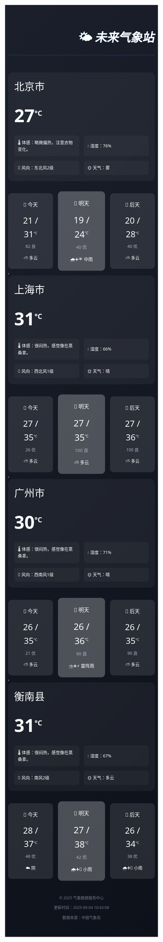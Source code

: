 <div style="background: linear-gradient(135deg, #1a1f2b, #0d111a); color: #ffffff; line-height: 1.6; box-sizing: border-box; font-family: 'Segoe UI', -apple-system, sans-serif; max-width: 800px; margin: 0 auto; padding: 20px 10px;">
  <header style="text-align: right; border-bottom: 2px solid rgba(76, 130, 255, 0.2);">
    <h1 style="font-size: 2.8em; font-weight: 700; background: linear-gradient(45deg, #00f2fe, #7b61ff); -webkit-background-clip: text; display: inline-block; transform: skewX(-10deg);">🌤️ 未来气象站</h1>
  </header>    
  <div style="display: grid; grid-template-columns: 1fr 1fr; gap: 30px; margin-bottom: 40px; position: relative;">
    <div style="background: rgba(255,255,255,0.05); border-radius: 15px; padding: 20px; backdrop-filter: blur(10px); grid-column: 1 / 3;">
      <div style="font-size: 2.4em; font-weight: 300; margin-bottom: 15px;">北京市</div>
      <div style="font-size: 4.2em; font-weight: 600; margin: 20px 0; position: relative;">27<span style="font-size: 0.4em; vertical-align: super;">°C</span></div>
      <div style="display: grid; grid-template-columns: repeat(2, 1fr); gap: 15px;">
        <div style="display: flex; align-items: center; padding: 12px; background: rgba(255,255,255,0.03); border-radius: 8px;">🌡️ 体感：略微偏热，注意衣物变化。</div>
        <div style="display: flex; align-items: center; padding: 12px; background: rgba(255,255,255,0.03); border-radius: 8px;">💧 湿度：76%</div>
        <div style="display: flex; align-items: center; padding: 12px; background: rgba(255,255,255,0.03); border-radius: 8px;">🍃 风向：东北风2级</div>
        <div style="display: flex; align-items: center; padding: 12px; background: rgba(255,255,255,0.03); border-radius: 8px;">🌞 天气：雾</div>
      </div>
    </div>
  </div>   
  <div style="display: grid; grid-template-columns: repeat(3, 1fr); gap: 20px; margin-top: 40px;">
    <div style="background: rgba(255,255,255,0.1); border-radius: 12px; padding: 25px; text-align: center; transform: scale(1); display: flex; flex-direction: column; justify-content: space-evently;">
                <div style="font-size:1.2em;margin-bottom:15px;">📅 今天</div>
                <div style="font-size:2em;">21 / 31<span style="font-size: 0.4em; vertical-align: super;">°C</span></div>
                <div style="color:#aab2c0;margin-top:8px;">82 良</div>
                <div style="margin-top:15px;">⛅ 多云</div>
              </div><div style="background: rgba(255,255,255,0.25); border-radius: 12px; padding: 25px; text-align: center; transform: scale(1.05); display: flex; flex-direction: column; justify-content: space-evently;">
                <div style="font-size:1.2em;margin-bottom:15px;">📅 明天</div>
                <div style="font-size:2em;">19 / 24<span style="font-size: 0.4em; vertical-align: super;">°C</span></div>
                <div style="color:#aab2c0;margin-top:8px;">40 优</div>
                <div style="margin-top:15px;">🌧️➕☔ 中雨</div>
              </div><div style="background: rgba(255,255,255,0.1); border-radius: 12px; padding: 25px; text-align: center; transform: scale(1); display: flex; flex-direction: column; justify-content: space-evently;">
                <div style="font-size:1.2em;margin-bottom:15px;">📅 后天</div>
                <div style="font-size:2em;">20 / 28<span style="font-size: 0.4em; vertical-align: super;">°C</span></div>
                <div style="color:#aab2c0;margin-top:8px;">40 优</div>
                <div style="margin-top:15px;">⛅ 多云</div>
              </div>
  </div>,<div style="display: grid; grid-template-columns: 1fr 1fr; gap: 30px; margin-bottom: 40px; position: relative;">
    <div style="background: rgba(255,255,255,0.05); border-radius: 15px; padding: 20px; backdrop-filter: blur(10px); grid-column: 1 / 3;">
      <div style="font-size: 2.4em; font-weight: 300; margin-bottom: 15px;">上海市</div>
      <div style="font-size: 4.2em; font-weight: 600; margin: 20px 0; position: relative;">31<span style="font-size: 0.4em; vertical-align: super;">°C</span></div>
      <div style="display: grid; grid-template-columns: repeat(2, 1fr); gap: 15px;">
        <div style="display: flex; align-items: center; padding: 12px; background: rgba(255,255,255,0.03); border-radius: 8px;">🌡️ 体感：很闷热，感觉像在蒸桑拿。</div>
        <div style="display: flex; align-items: center; padding: 12px; background: rgba(255,255,255,0.03); border-radius: 8px;">💧 湿度：66%</div>
        <div style="display: flex; align-items: center; padding: 12px; background: rgba(255,255,255,0.03); border-radius: 8px;">🍃 风向：西北风1级</div>
        <div style="display: flex; align-items: center; padding: 12px; background: rgba(255,255,255,0.03); border-radius: 8px;">🌞 天气：晴</div>
      </div>
    </div>
  </div>   
  <div style="display: grid; grid-template-columns: repeat(3, 1fr); gap: 20px; margin-top: 40px;">
    <div style="background: rgba(255,255,255,0.1); border-radius: 12px; padding: 25px; text-align: center; transform: scale(1); display: flex; flex-direction: column; justify-content: space-evently;">
                <div style="font-size:1.2em;margin-bottom:15px;">📅 今天</div>
                <div style="font-size:2em;">27 / 35<span style="font-size: 0.4em; vertical-align: super;">°C</span></div>
                <div style="color:#aab2c0;margin-top:8px;">26 优</div>
                <div style="margin-top:15px;">⛅ 多云</div>
              </div><div style="background: rgba(255,255,255,0.25); border-radius: 12px; padding: 25px; text-align: center; transform: scale(1.05); display: flex; flex-direction: column; justify-content: space-evently;">
                <div style="font-size:1.2em;margin-bottom:15px;">📅 明天</div>
                <div style="font-size:2em;">27 / 35<span style="font-size: 0.4em; vertical-align: super;">°C</span></div>
                <div style="color:#aab2c0;margin-top:8px;">100 良</div>
                <div style="margin-top:15px;">⛅ 多云</div>
              </div><div style="background: rgba(255,255,255,0.1); border-radius: 12px; padding: 25px; text-align: center; transform: scale(1); display: flex; flex-direction: column; justify-content: space-evently;">
                <div style="font-size:1.2em;margin-bottom:15px;">📅 后天</div>
                <div style="font-size:2em;">27 / 36<span style="font-size: 0.4em; vertical-align: super;">°C</span></div>
                <div style="color:#aab2c0;margin-top:8px;">100 良</div>
                <div style="margin-top:15px;">⛅ 多云</div>
              </div>
  </div>,<div style="display: grid; grid-template-columns: 1fr 1fr; gap: 30px; margin-bottom: 40px; position: relative;">
    <div style="background: rgba(255,255,255,0.05); border-radius: 15px; padding: 20px; backdrop-filter: blur(10px); grid-column: 1 / 3;">
      <div style="font-size: 2.4em; font-weight: 300; margin-bottom: 15px;">广州市</div>
      <div style="font-size: 4.2em; font-weight: 600; margin: 20px 0; position: relative;">30<span style="font-size: 0.4em; vertical-align: super;">°C</span></div>
      <div style="display: grid; grid-template-columns: repeat(2, 1fr); gap: 15px;">
        <div style="display: flex; align-items: center; padding: 12px; background: rgba(255,255,255,0.03); border-radius: 8px;">🌡️ 体感：很闷热，感觉像在蒸桑拿。</div>
        <div style="display: flex; align-items: center; padding: 12px; background: rgba(255,255,255,0.03); border-radius: 8px;">💧 湿度：71%</div>
        <div style="display: flex; align-items: center; padding: 12px; background: rgba(255,255,255,0.03); border-radius: 8px;">🍃 风向：西南风1级</div>
        <div style="display: flex; align-items: center; padding: 12px; background: rgba(255,255,255,0.03); border-radius: 8px;">🌞 天气：晴</div>
      </div>
    </div>
  </div>   
  <div style="display: grid; grid-template-columns: repeat(3, 1fr); gap: 20px; margin-top: 40px;">
    <div style="background: rgba(255,255,255,0.1); border-radius: 12px; padding: 25px; text-align: center; transform: scale(1); display: flex; flex-direction: column; justify-content: space-evently;">
                <div style="font-size:1.2em;margin-bottom:15px;">📅 今天</div>
                <div style="font-size:2em;">26 / 35<span style="font-size: 0.4em; vertical-align: super;">°C</span></div>
                <div style="color:#aab2c0;margin-top:8px;">21 优</div>
                <div style="margin-top:15px;">⛅ 多云</div>
              </div><div style="background: rgba(255,255,255,0.25); border-radius: 12px; padding: 25px; text-align: center; transform: scale(1.05); display: flex; flex-direction: column; justify-content: space-evently;">
                <div style="font-size:1.2em;margin-bottom:15px;">📅 明天</div>
                <div style="font-size:2em;">26 / 36<span style="font-size: 0.4em; vertical-align: super;">°C</span></div>
                <div style="color:#aab2c0;margin-top:8px;">90 良</div>
                <div style="margin-top:15px;">⛈️➕⚡ 雷阵雨</div>
              </div><div style="background: rgba(255,255,255,0.1); border-radius: 12px; padding: 25px; text-align: center; transform: scale(1); display: flex; flex-direction: column; justify-content: space-evently;">
                <div style="font-size:1.2em;margin-bottom:15px;">📅 后天</div>
                <div style="font-size:2em;">26 / 35<span style="font-size: 0.4em; vertical-align: super;">°C</span></div>
                <div style="color:#aab2c0;margin-top:8px;">90 良</div>
                <div style="margin-top:15px;">⛅ 多云</div>
              </div>
  </div>,<div style="display: grid; grid-template-columns: 1fr 1fr; gap: 30px; margin-bottom: 40px; position: relative;">
    <div style="background: rgba(255,255,255,0.05); border-radius: 15px; padding: 20px; backdrop-filter: blur(10px); grid-column: 1 / 3;">
      <div style="font-size: 2.4em; font-weight: 300; margin-bottom: 15px;">衡南县</div>
      <div style="font-size: 4.2em; font-weight: 600; margin: 20px 0; position: relative;">31<span style="font-size: 0.4em; vertical-align: super;">°C</span></div>
      <div style="display: grid; grid-template-columns: repeat(2, 1fr); gap: 15px;">
        <div style="display: flex; align-items: center; padding: 12px; background: rgba(255,255,255,0.03); border-radius: 8px;">🌡️ 体感：很闷热，感觉像在蒸桑拿。</div>
        <div style="display: flex; align-items: center; padding: 12px; background: rgba(255,255,255,0.03); border-radius: 8px;">💧 湿度：67%</div>
        <div style="display: flex; align-items: center; padding: 12px; background: rgba(255,255,255,0.03); border-radius: 8px;">🍃 风向：南风2级</div>
        <div style="display: flex; align-items: center; padding: 12px; background: rgba(255,255,255,0.03); border-radius: 8px;">🌞 天气：多云</div>
      </div>
    </div>
  </div>   
  <div style="display: grid; grid-template-columns: repeat(3, 1fr); gap: 20px; margin-top: 40px;">
    <div style="background: rgba(255,255,255,0.1); border-radius: 12px; padding: 25px; text-align: center; transform: scale(1); display: flex; flex-direction: column; justify-content: space-evently;">
                <div style="font-size:1.2em;margin-bottom:15px;">📅 今天</div>
                <div style="font-size:2em;">28 / 37<span style="font-size: 0.4em; vertical-align: super;">°C</span></div>
                <div style="color:#aab2c0;margin-top:8px;">48 优</div>
                <div style="margin-top:15px;">☁️ 阴</div>
              </div><div style="background: rgba(255,255,255,0.25); border-radius: 12px; padding: 25px; text-align: center; transform: scale(1.05); display: flex; flex-direction: column; justify-content: space-evently;">
                <div style="font-size:1.2em;margin-bottom:15px;">📅 明天</div>
                <div style="font-size:2em;">27 / 38<span style="font-size: 0.4em; vertical-align: super;">°C</span></div>
                <div style="color:#aab2c0;margin-top:8px;">42 优</div>
                <div style="margin-top:15px;">🌧️➕🌂 小雨</div>
              </div><div style="background: rgba(255,255,255,0.1); border-radius: 12px; padding: 25px; text-align: center; transform: scale(1); display: flex; flex-direction: column; justify-content: space-evently;">
                <div style="font-size:1.2em;margin-bottom:15px;">📅 后天</div>
                <div style="font-size:2em;">26 / 34<span style="font-size: 0.4em; vertical-align: super;">°C</span></div>
                <div style="color:#aab2c0;margin-top:8px;">38 优</div>
                <div style="margin-top:15px;">🌧️➕🌂 小雨</div>
              </div>
  </div>   
  <footer style="text-align: center; padding: 40px 0 20px; color: #6d7a8f; font-size: 0.9em;">
    <p>© 2025 气象数据服务中心</p>
    <p>更新时间：2025-09-04 10:43:08</p>
    <p style="margin-top:8px">数据来源：中国气象局</p>
  </footer>
</div>